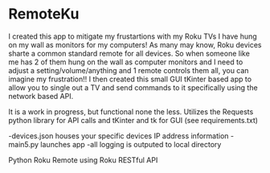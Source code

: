 # RemoteKu
I created this app to mitigate my frustartions with my Roku TVs I have hung on my wall as monitors for my computers!
As many may know, Roku devices sharte a common standard remote for all devices. So when someone like me has 2 of them
hung on the wall as computer monitors and I need to adjust a setting/volume/anything and 1 remote controls them all,
you can imagine my frustration!! I then created this small GUI tKinter based app to allow you to single out a TV and send
commands to it specifically using the network based API. 

It is a work in progress, but functional none the less.
Utilizes the Requests python library for API calls and tKinter and tk for GUI (see requirements.txt)

-devices.json houses your specific devices IP address information
-main5.py launches app
-all logging is outputed to local directory


Python Roku Remote using Roku RESTful API
